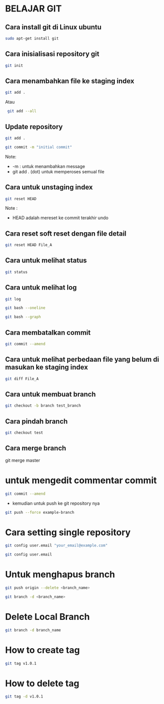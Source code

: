 # BELAJAR GIT
## Cara install git di Linux ubuntu
```bash
sudo apt-get install git
```
## Cara inisialisasi repository git
```bash
git init
```
## Cara menambahkan file ke staging index
```bash
git add .
```
Atau
```bash
 git add --all
```
## Update repository 
```bash
git add .
```
```bash
git commit -m "initial commit"
```
Note:
- -m : untuk menambahkan message
- git add . (dot) untuk memperoses semual file
## Cara untuk unstaging index
```bash
git reset HEAD
```
Note : 
- HEAD adalah mereset ke commit terakhir undo

## Cara reset soft reset dengan file detail
```bash
git reset HEAD File_A
```
## Cara untuk melihat status
```bash 
git status
```
## Cara untuk melihat log
```bash
git log
```
```bash
git bash --oneline
```
```bash
git bash --graph
```
## Cara membatalkan commit
```bash
git commit --amend
```
## Cara untuk melihat perbedaan file yang belum di masukan ke staging index
```bash
git diff File_A
```
## Cara untuk membuat branch
```bash
git checkout -b branch test_branch
```
## Cara pindah branch 
```bash
git checkout test
 ```
## Cara merge branch
 git merge master
# untuk mengedit commentar commit 
```bash
git commit --amend
```
- kemudian untuk push ke git repository nya
```bash
git push --force example-branch
```
# Cara setting single repository
```bash
git config user.email "your_email@example.com"
```
```bash
git config user.email
```
# Untuk menghapus branch
```bash
git push origin --delete <branch_name>
```
```bash
git branch -d <branch_name>
```
# Delete Local Branch
 ```bash
 git branch -d branch_name
 ```
# How to create tag
```bash
git tag v1.0.1
```
# How to delete tag
```bash
git tag -d v1.0.1
```

